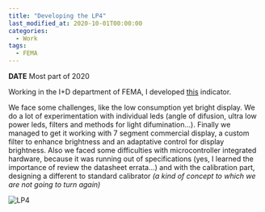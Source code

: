 ```yaml
---
title: "Developing the LP4"
last_modified_at: 2020-10-01T00:00:00
categories:
  - Work
tags:
  - FEMA
---
```


**DATE** Most part of 2020

Working in the I+D department of FEMA, I developed [this](https://fema.es/news/lp4-indicador-autoalimentado-display-rojo/) indicator. 

We face some challenges, like the low consumption yet bright display. We do a lot of experimentation with individual leds (angle of difusion, ultra low power leds, filters and methods for light difumination...). Finally we managed to get it working with 7 segment commercial display, a custom filter to enhance brightness and an adaptative control for display brightness. Also we faced some difficulties with microcontroller integrated hardware, because it was running out of specifications (yes, I learned the importance of review the datasheet errata...) and with the calibration part, designing a different to standard calibrator _(a kind of concept to which we are not going to turn again)_

![LP4](https://fema.es/news/wp-content/uploads/2020/11/blog-preview-1.jpg)






